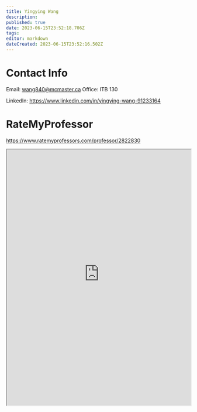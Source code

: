 ```yaml
---
title: Yingying Wang
description: 
published: true
date: 2023-06-15T23:52:18.706Z
tags: 
editor: markdown
dateCreated: 2023-06-15T23:52:16.502Z
---
```


# Contact Info
Email: wang840@mcmaster.ca
Office: ITB 130

LinkedIn: https://www.linkedin.com/in/yingying-wang-91233164

# RateMyProfessor
https://www.ratemyprofessors.com/professor/2822830
<iframe src="https://www.ratemyprofessors.com/professor/2822830" title="RateMyProfessors" width=100% height=700px />
